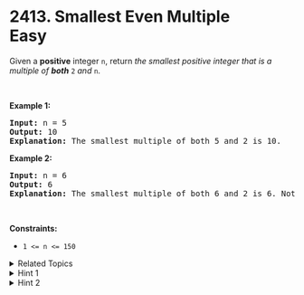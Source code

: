 
# 2413. Smallest Even Multiple<br> Easy

Given a <strong>positive</strong> integer <code>n</code>, return <em>the smallest positive integer that is a multiple of <strong>both</strong> </em><code>2</code><em> and </em><code>n</code>.
<p>&nbsp;</p>
<p><strong>Example 1:</strong></p>

<pre>
<strong>Input:</strong> n = 5
<strong>Output:</strong> 10
<strong>Explanation:</strong> The smallest multiple of both 5 and 2 is 10.
</pre>

<p><strong>Example 2:</strong></p>

<pre>
<strong>Input:</strong> n = 6
<strong>Output:</strong> 6
<strong>Explanation:</strong> The smallest multiple of both 6 and 2 is 6. Note that a number is a multiple of itself.
</pre>

<p>&nbsp;</p>
<p><strong>Constraints:</strong></p>

<ul>
	<li><code>1 &lt;= n &lt;= 150</code></li>
</ul>


<details>

<summary> Related Topics </summary>

-	`Math`
-	`Number Theory`

</details>


<details>
<summary> Hint 1 </summary>
A guaranteed way to find a multiple of 2 and n is to multiply them together. When is this the answer, and when is there a smaller answer?
</details>

<details>
<summary> Hint 2 </summary>
There is a smaller answer when n is even.
</details>